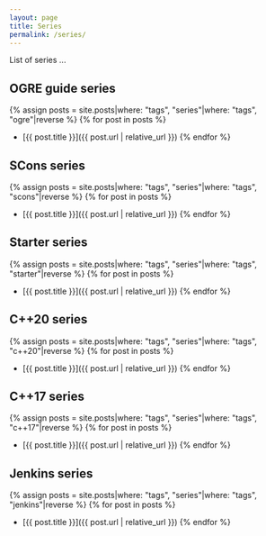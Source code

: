 ```yaml
---
layout: page
title: Series
permalink: /series/
---
```


List of series ...

## OGRE guide series

{% assign posts = site.posts|where: "tags", "series"|where: "tags", "ogre"|reverse %}
{% for post in posts %}
- [{{ post.title }}]({{ post.url | relative_url }})
{% endfor %}

## SCons series

{% assign posts = site.posts|where: "tags", "series"|where: "tags", "scons"|reverse %}
{% for post in posts %}
- [{{ post.title }}]({{ post.url | relative_url }})
{% endfor %}

## Starter series

{% assign posts = site.posts|where: "tags", "series"|where: "tags", "starter"|reverse %}
{% for post in posts %}
- [{{ post.title }}]({{ post.url | relative_url }})
{% endfor %}


## C++20 series

{% assign posts = site.posts|where: "tags", "series"|where: "tags", "c++20"|reverse %}
{% for post in posts %}
- [{{ post.title }}]({{ post.url | relative_url }})
{% endfor %}

## C++17 series

{% assign posts = site.posts|where: "tags", "series"|where: "tags", "c++17"|reverse %}
{% for post in posts %}
- [{{ post.title }}]({{ post.url | relative_url }})
{% endfor %}


## Jenkins series

{% assign posts = site.posts|where: "tags", "series"|where: "tags", "jenkins"|reverse %}
{% for post in posts %}
- [{{ post.title }}]({{ post.url | relative_url }})
{% endfor %}